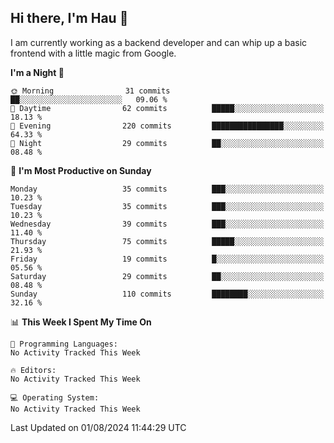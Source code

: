 ## Hi there, I'm Hau 👋
I am currently working as a backend developer and can whip up a basic frontend with a little magic from Google. 

<!--START_SECTION:waka-->
**I'm a Night 🦉** 

```text
🌞 Morning                31 commits          ██░░░░░░░░░░░░░░░░░░░░░░░   09.06 % 
🌆 Daytime                62 commits          █████░░░░░░░░░░░░░░░░░░░░   18.13 % 
🌃 Evening                220 commits         ████████████████░░░░░░░░░   64.33 % 
🌙 Night                  29 commits          ██░░░░░░░░░░░░░░░░░░░░░░░   08.48 % 
```
📅 **I'm Most Productive on Sunday** 

```text
Monday                   35 commits          ███░░░░░░░░░░░░░░░░░░░░░░   10.23 % 
Tuesday                  35 commits          ███░░░░░░░░░░░░░░░░░░░░░░   10.23 % 
Wednesday                39 commits          ███░░░░░░░░░░░░░░░░░░░░░░   11.40 % 
Thursday                 75 commits          █████░░░░░░░░░░░░░░░░░░░░   21.93 % 
Friday                   19 commits          █░░░░░░░░░░░░░░░░░░░░░░░░   05.56 % 
Saturday                 29 commits          ██░░░░░░░░░░░░░░░░░░░░░░░   08.48 % 
Sunday                   110 commits         ████████░░░░░░░░░░░░░░░░░   32.16 % 
```


📊 **This Week I Spent My Time On** 

```text
💬 Programming Languages: 
No Activity Tracked This Week

🔥 Editors: 
No Activity Tracked This Week

💻 Operating System: 
No Activity Tracked This Week
```


 Last Updated on 01/08/2024 11:44:29 UTC
<!--END_SECTION:waka-->
